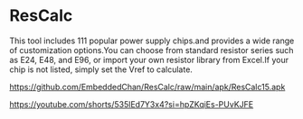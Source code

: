 # ResCalc
This tool includes 111 popular power supply chips.and provides a wide range of customization options.You can choose from standard resistor series such as E24, E48, and E96, or import your own resistor library from Excel.If your chip is not listed, simply set the Vref to calculate.

https://github.com/EmbeddedChan/ResCalc/raw/main/apk/ResCalc15.apk

https://youtube.com/shorts/535lEd7Y3x4?si=hpZKqiEs-PUvKJFE
